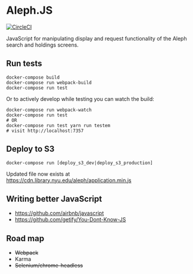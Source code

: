 # Aleph.JS

[![CircleCI](https://circleci.com/gh/NYULibraries/aleph_js.svg?style=svg)](https://circleci.com/gh/NYULibraries/aleph_js)

JavaScript for manipulating display and request functionality of the Aleph search and holdings screens.

## Run tests

```
docker-compose build
docker-compose run webpack-build
docker-compose run test
```

Or to actively develop while testing you can watch the build:

```
docker-compose run webpack-watch
docker-compose run test
# OR
docker-compose run test yarn run testem
# visit http://localhost:7357
```

## Deploy to S3

```
docker-compose run [deploy_s3_dev|deploy_s3_production]
```

Updated file now exists at https://cdn.library.nyu.edu/aleph/application.min.js

## Writing better JavaScript

- https://github.com/airbnb/javascript
- https://github.com/getify/You-Dont-Know-JS

## Road map

- ~~Webpack~~
- Karma
- ~~Selenium/chrome-headless~~
